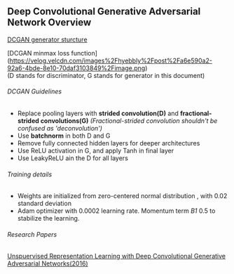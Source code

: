 ## Deep Convolutional Generative Adversarial Network Overview
[DCGAN generator sturcture](https://miro.medium.com/max/1100/1*rdXKdyfNjorzP10ZA3yNmQ.webp) <br>


[DCGAN minmax loss function] (https://velog.velcdn.com/images%2Fhyebbly%2Fpost%2Fa6e590a2-92a6-4bde-8e10-70daf3103849%2Fimage.png)
<br>(D stands for discriminator, G stands for generator in this document)

###### DCGAN Guidelines
* Replace pooling layers with **strided convolution(D)** and **fractional-strided convolutions(G)**
*(Fractional-strided convolution shouldn't be confused as 'deconvolution')*
* Use **batchnorm** in both D and G
* Remove fully connected hidden layers for deeper architectures
* Use ReLU activation in G, and apply Tanh in final layer
* Use LeakyReLU ain the D for all layers

###### Training details
* Weights are initialized from zero-centered normal distribution , with 0.02 standard deviation
* Adam optimizer with 0.0002 learning rate. Momentum term *B1* 0.5 to stabilize the learning.

###### Research Papers
 [Unspuervised Representation Learning with Deep Convolutional Generative Adversarial Networks(2016)](https://arxiv.org/pdf/1511.06434.pdf)

 